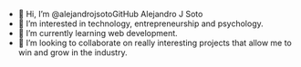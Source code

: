 - 👋 Hi, I’m @alejandrojsotoGitHub Alejandro J Soto
- 👀 I’m interested in technology, entrepreneurship and psychology.
- 🌱 I’m currently learning web development.
- 💞️ I’m looking to collaborate on really interesting projects that allow me to win and grow in the industry.

<!---
alejandrojsotoGitHub/alejandrojsotoGitHub is a ✨ special ✨ repository because its `README.md` (this file) appears on your GitHub profile.
You can click the Preview link to take a look at your changes.
--->
